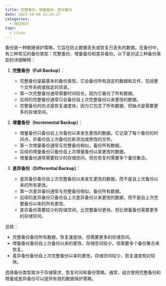 ```yaml
---
title: 完整备份、增量备份、差异备份
date: 2023-10-04 22:24:27
categories:
  - 理论知识
tags:
  - Linux
---
```


备份是一种数据保护策略，它旨在防止数据丢失或恢复已丢失的数据。在备份中，有三种常见的备份类型：完整备份、增量备份和差异备份。以下是对这三种备份类型的详细解释：

<!-- more -->

1. **完整备份（Full Backup）**：
   - 完整备份是最基本的备份类型。它会备份所有选定的数据和文件，包括整个文件系统或指定的目录。
   - 第一次完整备份通常需要时间较长，因为它备份了所有数据。
   - 后续的完整备份通常只会备份自上次完整备份以来更改的数据。
   - 完整备份的优点是恢复速度快，因为它包含了所有数据，但缺点是需要更多的存储空间。

2. **增量备份（Incremental Backup）**：
   - 增量备份只备份自上次备份以来发生更改的数据。它记录了每个备份的时间点，并备份自上次备份后新添加或修改的文件。
   - 第一次增量备份通常与完整备份相似，备份所有数据。
   - 后续的增量备份只备份自上次增量备份以来更改的数据。
   - 增量备份通常需要较少的存储空间，但在恢复时需要多个备份集合。

3. **差异备份（Differential Backup）**：
   - 差异备份备份自上次完整备份以来发生更改的数据，而不是自上次备份以来的所有更改。
   - 第一次差异备份通常与完整备份相似，备份所有数据。
   - 后续的差异备份只备份自上次差异备份以来更改的数据，而不是自上次完整备份以来的所有更改。
   - 差异备份需要较少的存储空间，比完整备份更快，但比增量备份需要更多的存储空间。

总结：
- 完整备份备份所有数据，恢复速度快，但需要更多的存储空间。
- 增量备份备份自上次备份以来的更改，存储空间较少，但需要多个备份集合来恢复。
- 差异备份备份自上次完整备份以来的更改，存储空间较少，恢复速度相对较快。

选择备份类型取决于存储需求、恢复时间和备份策略。通常，组合使用完整备份和增量或差异备份可以提供有效的数据保护策略。